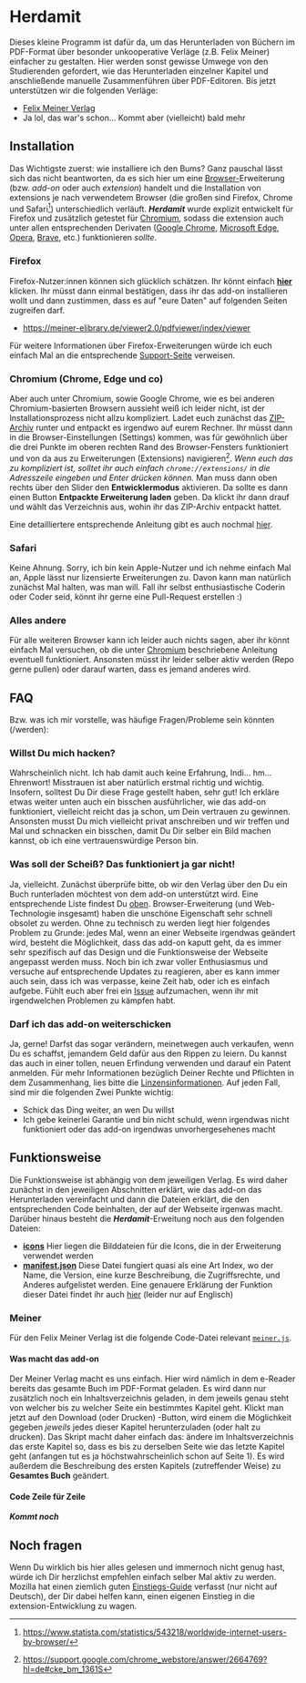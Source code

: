 # Herdamit
Dieses kleine Programm ist dafür da, um das Herunterladen von Büchern im PDF-Format über besonder unkooperative Verläge (z.B. Felix Meiner) einfacher zu gestalten.
Hier werden sonst gewisse Umwege von den Studierenden gefordert, wie das Herunterladen einzelner Kapitel und anschließende manuelle Zusammenführen über PDF-Editoren.
Bis jetzt unterstützen wir die folgenden Verläge:

* [Felix Meiner Verlag](https://meiner-elibrary.de/)
* Ja lol, das war's schon... Kommt aber (vielleicht) bald mehr

## Installation
Das Wichtigste zuerst: wie installiere ich den Bums?
Ganz pauschal lässt sich das nicht beantworten, da es sich hier um eine [Browser-](https://de.wikipedia.org/wiki/Webbrowser)Erweiterung (bzw. *add-on* oder auch *extension*) handelt und die Installation von extensions je nach verwendetem Browser (die großen sind Firefox, Chrome und Safari[^1]) unterschiedlich verläuft.
***Herdamit*** wurde explizit entwickelt für Firefox und zusätzlich getestet für [Chromium](https://de.wikipedia.org/wiki/Chromium_(Browser)), sodass die extension auch unter allen entsprechenden Derivaten ([Google Chrome](https://de.wikipedia.org/wiki/Google_Chrome), [Microsoft Edge](https://de.wikipedia.org/wiki/Microsoft_Edge), [Opera](https://de.wikipedia.org/wiki/Opera_(Browser)), [Brave](https://de.wikipedia.org/wiki/Brave_(Browser)), etc.) funktionieren *sollte*.

### Firefox
Firefox-Nutzer:innen können sich glücklich schätzen.
Ihr könnt einfach [**hier**](https://github.com/Michi03/Herdamit/releases/download/1.1/cdecc117410c4eb1a757-1.1.xpi) klicken.
Ihr müsst dann einmal bestätigen, dass ihr das add-on installieren wollt und dann zustimmen, dass es auf "eure Daten" auf folgenden Seiten zugreifen darf.

* https://meiner-elibrary.de/viewer2.0/pdfviewer/index/viewer

Für weitere Informationen über Firefox-Erweiterungen würde ich euch einfach Mal an die entsprechende [Support-Seite](https://support.mozilla.org/de/kb/tipps-beurteilung-der-sicherheit-einer-erweiterung) verweisen.

[^1]: https://www.statista.com/statistics/543218/worldwide-internet-users-by-browser/

### Chromium (Chrome, Edge und co)
Aber auch unter Chromium, sowie Google Chrome, wie es bei anderen Chromium-basierten Browsern aussieht weiß ich leider nicht, ist der Installationsprozess nicht allzu kompliziert.
Ladet euch zunächst das [ZIP-Archiv](https://github.com/Michi03/Herdamit/archive/refs/tags/1.1.zip) runter und entpackt es irgendwo auf eurem Rechner.
Ihr müsst dann in die Browser-Einstellungen (Settings) kommen, was für gewöhnlich über die drei Punkte im oberen rechten Rand des Browser-Fensters funktioniert und von da aus zu Erweiterungen (Extensions) navigieren[^2].
*Wenn euch das zu kompliziert ist, solltet ihr auch einfach `chrome://extensions/` in die Adresszeile eingeben und Enter drücken können.*
Man muss dann oben rechts über den Slider den **Entwicklermodus** aktivieren.
Da sollte es dann einen Button **Entpackte Erweiterung laden** geben.
Da klickt ihr dann drauf und wählt das Verzeichnis aus, wohin ihr das ZIP-Archiv entpackt hattet.

Eine detailliertere entsprechende Anleitung gibt es auch nochmal [hier](https://support.google.com/chrome/a/answer/2714278?hl=de#:~:text=Rufen%20Sie%20chrome%3A%2F%2Fextensions,und%20w%C3%A4hlen%20Sie%20ihn%20aus.).

[^2]: https://support.google.com/chrome_webstore/answer/2664769?hl=de#cke_bm_1361S

### Safari
Keine Ahnung.
Sorry, ich bin kein Apple-Nutzer und ich nehme einfach Mal an, Apple lässt nur lizensierte Erweiterungen zu.
Davon kann man natürlich zunächst Mal halten, was man will.
Fall ihr selbst enthusiastische Coderin oder Coder seid, könnt ihr gerne eine Pull-Request erstellen :)

### Alles andere
Für alle weiteren Browser kann ich leider auch nichts sagen, aber ihr könnt einfach Mal versuchen, ob die unter [Chromium](#chromium-chrome-Edge-und-co) beschriebene Anleitung eventuell funktioniert.
Ansonsten müsst ihr leider selber aktiv werden (Repo gerne pullen) oder darauf warten, dass es jemand anderes wird.

## FAQ
Bzw. was ich mir vorstelle, was häufige Fragen/Probleme sein könnten (/werden):

### Willst Du mich hacken?
Wahrscheinlich nicht.
Ich hab damit auch keine Erfahrung, Indi... hm... Ehrenwort!
Misstrauen ist aber natürlich erstmal richtig und wichtig.
Insofern, solltest Du Dir diese Frage gestellt haben, sehr gut!
Ich erkläre etwas weiter unten auch ein bisschen ausführlicher, wie das add-on funktioniert, vielleicht reicht das ja schon, um Dein vertrauen zu gewinnen.
Ansonsten musst Du mich vielleicht privat anschreiben und wir treffen und Mal und schnacken ein bisschen, damit Du Dir selber ein Bild machen kannst, ob ich eine vertrauenswürdige Person bin.

### Was soll der Scheiß? Das funktioniert ja gar nicht!
Ja, vielleicht.
Zunächst überprüfe bitte, ob wir den Verlag über den Du ein Buch runterladen möchtest von dem add-on unterstützt wird.
Eine entsprechende Liste findest Du [oben](#herdamit).
Browser-Erweiterung (und Web-Technologie insgesamt) haben die unschöne Eigenschaft sehr schnell obsolet zu werden.
Ohne zu technisch zu werden liegt hier folgendes Problem zu Grunde: jedes Mal, wenn an einer Webseite irgendwas geändert wird, besteht die Möglichkeit, dass das add-on kaputt geht, da es immer sehr spezifisch auf das Design und die Funktionsweise der Webseite angepasst werden muss.
Noch bin ich zwar voller Enthusiasmus und versuche auf entsprechende Updates zu reagieren, aber es kann immer auch sein, dass ich was verpasse, keine Zeit hab, oder ich es einfach aufgebe.
Fühlt euch aber frei ein [Issue](https://docs.github.com/de/issues) aufzumachen, wenn ihr mit irgendwelchen Problemen zu kämpfen habt.

### Darf ich das add-on weiterschicken
Ja, gerne!
Darfst das sogar verändern, meinetwegen auch verkaufen, wenn Du es schaffst, jemandem Geld dafür aus den Rippen zu leiern.
Du kannst das auch in einer tollen, neuen Erfindung verwenden und darauf ein Patent anmelden.
Für mehr Informationen bezüglich Deiner Rechte und Pflichten in dem Zusammenhang, lies bitte die [Linzensinformationen](https://github.com/Michi03/Herdamit/blob/main/LICENSE).
Auf jeden Fall, sind mir die folgenden Zwei Punkte wichtig:

* Schick das Ding weiter, an wen Du willst
* Ich gebe keinerlei Garantie und bin nicht schuld, wenn irgendwas nicht funktioniert oder das add-on irgendwas unvorhergesehenes macht

## Funktionsweise
Die Funktionsweise ist abhängig von dem jeweiligen Verlag.
Es wird daher zunächst in den jeweiligen Abschnitten erklärt, wie das add-on das Herunterladen vereinfacht und dann die Dateien erklärt, die den entsprechenden Code beinhalten, der auf der Webseite irgenwas macht.
Darüber hinaus besteht die ***Herdamit***-Erweitung noch aus den folgenden Dateien:

* [**icons**](https://github.com/Michi03/Herdamit/tree/master/icons) Hier liegen die Bilddateien für die Icons, die in der Erweiterung verwendet werden
* [**manifest.json**](https://github.com/Michi03/Herdamit/blob/main/manifest.json) Diese Datei fungiert quasi als eine Art Index, wo der Name, die Version, eine kurze Beschreibung, die Zugriffsrechte, und Anderes aufgelistet werden. Eine genauere Erklärung der Funktion dieser Datei findet ihr auch [hier](https://developer.mozilla.org/en-US/docs/Mozilla/Add-ons/WebExtensions/Your_first_WebExtension?retiredLocale=de#manifest.json) (leider nur auf Englisch)

### Meiner

Für den Felix Meiner Verlag ist die folgende Code-Datei relevant [`meiner.js`](https://github.com/Michi03/Herdamit/blob/main/meiner.js).

#### Was macht das add-on
Der Meiner Verlag macht es uns einfach.
Hier wird nämlich in dem e-Reader bereits das gesamte Buch im PDF-Format geladen.
Es wird dann nur zusätzlich noch ein Inhaltsverzeichnis geladen, in dem jeweils genau steht von welcher bis zu welcher Seite ein bestimmtes Kapitel geht.
Klickt man jetzt auf den Download (oder Drucken) -Button, wird einem die Möglichkeit gegeben *jeweils* jedes dieser Kapitel herunterzuladen (oder halt zu drucken).
Das Skript macht daher einfach das: ändere im Inhaltsverzeichnis das erste Kapitel so, dass es bis zu derselben Seite wie das letzte Kapitel geht (anfangen tut es ja höchstwahrscheinlich schon auf Seite 1).
Es wird außerdem die Beschreibung des ersten Kapitels (zutreffender Weise) zu **Gesamtes Buch** geändert.

#### Code Zeile für Zeile
***Kommt noch***

## Noch fragen
Wenn Du wirklich bis hier alles gelesen und immernoch nicht genug hast, würde ich Dir herzlichst empfehlen einfach selber Mal aktiv zu werden.
Mozilla hat einen ziemlich guten [Einstiegs-Guide](https://developer.mozilla.org/en-US/docs/Mozilla/Add-ons/WebExtensions/Your_first_WebExtension) verfasst (nur nicht auf Deutsch), der Dir dabei helfen kann, einen eigenen Einstieg in die extension-Entwicklung zu wagen.
